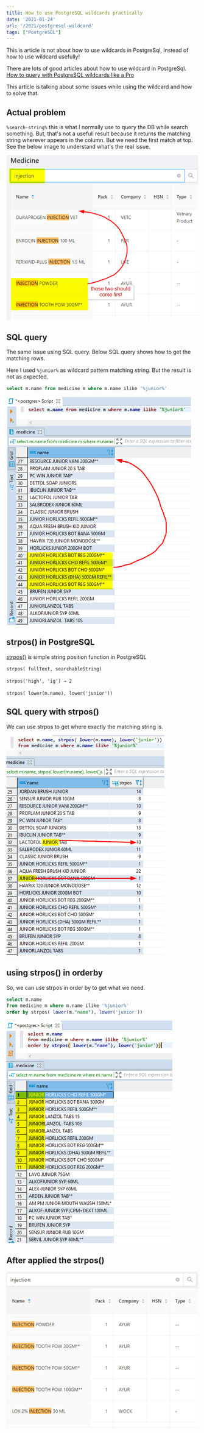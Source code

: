 ```yaml
---
title: How to use PostgreSQL wildcards practically
date: '2021-01-24'
url: '/2021/postgresql-wildcard'
tags: ["PostgreSQL"]
---
```


This is article is not about how to use wildcards in PostgreSql, instead of how to use wildcard usefully!

There are lots of good articles about how to use wildcard in PostgreSql.
[How to query with PostgreSQL wildcards like a Pro](https://www.kevinpeters.net/how-to-query-with-postgre-sql-wildcards-like-a-pro)

This article is talking about some issues while using the wildcard and how to solve that.

## Actual problem

`%search-string%` this is what I normally use to query the DB while search something. But, that's not a usefull result because it returns the matching string wherever appears in the column.
But we need the first match at top. See the below image to understand what's the real issue.

![](medicine-listed-below.png)

## SQL query

The same issue using SQL query. Below SQL query shows how to get the matching rows.

Here I used `%junior%` as wildcard pattern matching string. But the result is not as expected.

```sql
select m.name from medicine m where m.name ilike '%junior%'
```

![](sql-query-with-simple-wildcard.png)

## strpos() in PostgreSQL

[strpos()](https://www.postgresql.org/docs/current/functions-string.html) is simple string position function in PostgreSQL

```
strpos( fullText, searchableString)

strpos('high', 'ig') → 2

strpos( lower(m.name), lower('junior'))
```

## SQL query with strpos()

We can use strpos to get where exactly the matching string is.

![](query-with-strpos.png)

## using strpos() in orderby

So, we can use strpos in order by to get what we need.

```sql
select m.name
from medicine m where m.name ilike '%junior%'
order by strpos( lower(m."name"), lower('junior'))
```

![](strpos-in-orderby.png)

## After applied the strpos()

![](result-after-strpos.png)
